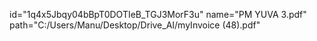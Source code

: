 id="1q4x5Jbqy04bBpT0DOTIeB_TGJ3MorF3u"
name="PM YUVA 3.pdf"
path="C:/Users/Manu/Desktop/Drive_AI/myInvoice (48).pdf"